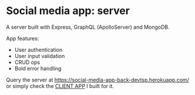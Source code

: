 # Social media app: server

A server built with Express, GraphQL (ApolloServer) and MongoDB.

App features:

- User authentication
- User input validation
- CRUD ops
- Bold error handling

Query the server at https://social-media-app-back-devtsp.herokuapp.com/ or simply check the [CLIENT APP](https://delightful-cascaron-53270c.netlify.app/) I built for it.
